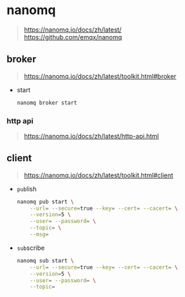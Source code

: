 # nanomq

> https://nanomq.io/docs/zh/latest/ <br/>
https://github.com/emqx/nanomq

## broker

> https://nanomq.io/docs/zh/latest/toolkit.html#broker

- start

    ```bash
    nanomq broker start
    ```

### http api

> https://nanomq.io/docs/zh/latest/http-api.html

## client

> https://nanomq.io/docs/zh/latest/toolkit.html#client

- `pub`lish

    ```bash
    nanomq pub start \
        --url= --secure=true --key= --cert= --cacert= \
        --version=5 \
        --user= --password= \
        --topic= \
        --msg=
    ```

- `sub`scribe

    ```bash
    nanomq sub start \
        --url= --secure=true --key= --cert= --cacert= \
        --version=5 \
        --user= --password= \
        --topic=
    ```
